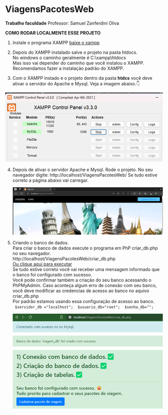 # ViagensPacotesWeb
**Trabalho faculdade**
Professor: Samuel Zanferdini Oliva


**COMO RODAR LOCALMENTE ESSE PROJETO**

1) Instale o programa XAMPP [baixe o xampp](https://www.apachefriends.org/pt_br/download.html)

2) Depois do XAMPP instalado salve o projeto na pasta htdocs.  <br/>
   No windows o caminho geralmente é C:\xampp\htdocs <br/>
   Mas isso vai depender do caminho que você instalou o XAMPP.<br/>
   Recomendamos fazer a instalação padrão do XAMPP.<br/>

3) Com o XAMPP instado e o projeto dentro da pasta **htdcs** você deve ativar o servidor do Apache e Mysql.
   Veja a imagem abaixo.👇


![Alt text](img/image.png)

4) Depois de ativar o servidor Apache e Mysql. Rode o projeto.
   No seu navegador digite: http://localhost/ViagensPacotesWeb/
   Se tudo estive correto a página abaixo vai carregar.

   ![Alt text](img/image2.png)

5) Criando o banco de dados.<br/>
   Para criar o banco de dados execute o programa em PhP criar_db.php no seu navegador.<br/>
   http://localhost/ViagensPacotesWeb/criar_db.php <br/>
   [Ou clique aqui para executar](http://localhost/ViagensPacotesWeb/criar_db.php)<br/>
   Se tudo estive correto você vai receber uma mensagem informado que o banco foi configurado com sucesso.<br/>
   Você pode confirmar também a criação do seu banco acessando o PhPMyAdmin.
   Caso aconteça algum erro de conexão com seu banco, você deve modificar as credencias de acesso ao banco no aquivo criar_db.php<br/>
   Por padrão  estamos usando essa configuração de acesso ao banco.
   <br/>
   ` $servidor_db ="localhost"; 
     $usuario_db="root"; 
     $senha_db="";` 

   ![Alt text](img/image3.png)




     


 
   